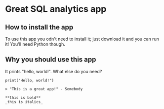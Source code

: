 # Great SQL analytics app

## How to install the app

To use this app you odn't need to install it; just download it and you can run it! You'll need Python though.

## Why you should use this app

It prints "hello, world!". What else do you need?

```
print("Hello, world!")

> "This is a great app!" - Somebody

**this is bold**
_this is italics_
